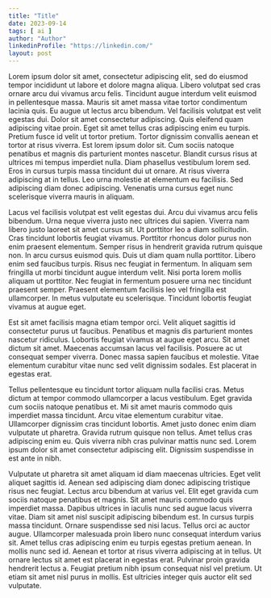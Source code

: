 ```yaml
---
title: "Title"
date: 2023-09-14
tags: [ ai ]
author: "Author"
linkedinProfile: "https://linkedin.com/"
layout: post
---
```


Lorem ipsum dolor sit amet, consectetur adipiscing elit, sed do eiusmod tempor incididunt ut labore et dolore magna aliqua. Libero volutpat sed cras ornare arcu dui vivamus arcu felis. Tincidunt augue interdum velit euismod in pellentesque massa. Mauris sit amet massa vitae tortor condimentum lacinia quis. Eu augue ut lectus arcu bibendum. Vel facilisis volutpat est velit egestas dui. Dolor sit amet consectetur adipiscing. Quis eleifend quam adipiscing vitae proin. Eget sit amet tellus cras adipiscing enim eu turpis. Pretium fusce id velit ut tortor pretium. Tortor dignissim convallis aenean et tortor at risus viverra. Est lorem ipsum dolor sit. Cum sociis natoque penatibus et magnis dis parturient montes nascetur. Blandit cursus risus at ultrices mi tempus imperdiet nulla. Diam phasellus vestibulum lorem sed. Eros in cursus turpis massa tincidunt dui ut ornare. At risus viverra adipiscing at in tellus. Leo urna molestie at elementum eu facilisis. Sed adipiscing diam donec adipiscing. Venenatis urna cursus eget nunc scelerisque viverra mauris in aliquam.

Lacus vel facilisis volutpat est velit egestas dui. Arcu dui vivamus arcu felis bibendum. Urna neque viverra justo nec ultrices dui sapien. Viverra nam libero justo laoreet sit amet cursus sit. Ut porttitor leo a diam sollicitudin. Cras tincidunt lobortis feugiat vivamus. Porttitor rhoncus dolor purus non enim praesent elementum. Semper risus in hendrerit gravida rutrum quisque non. In arcu cursus euismod quis. Duis ut diam quam nulla porttitor. Libero enim sed faucibus turpis. Risus nec feugiat in fermentum. In aliquam sem fringilla ut morbi tincidunt augue interdum velit. Nisi porta lorem mollis aliquam ut porttitor. Nec feugiat in fermentum posuere urna nec tincidunt praesent semper. Praesent elementum facilisis leo vel fringilla est ullamcorper. In metus vulputate eu scelerisque. Tincidunt lobortis feugiat vivamus at augue eget.

Est sit amet facilisis magna etiam tempor orci. Velit aliquet sagittis id consectetur purus ut faucibus. Penatibus et magnis dis parturient montes nascetur ridiculus. Lobortis feugiat vivamus at augue eget arcu. Sit amet dictum sit amet. Maecenas accumsan lacus vel facilisis. Posuere ac ut consequat semper viverra. Donec massa sapien faucibus et molestie. Vitae elementum curabitur vitae nunc sed velit dignissim sodales. Est placerat in egestas erat.

Tellus pellentesque eu tincidunt tortor aliquam nulla facilisi cras. Metus dictum at tempor commodo ullamcorper a lacus vestibulum. Eget gravida cum sociis natoque penatibus et. Mi sit amet mauris commodo quis imperdiet massa tincidunt. Arcu vitae elementum curabitur vitae. Ullamcorper dignissim cras tincidunt lobortis. Amet justo donec enim diam vulputate ut pharetra. Gravida rutrum quisque non tellus. Amet tellus cras adipiscing enim eu. Quis viverra nibh cras pulvinar mattis nunc sed. Lorem ipsum dolor sit amet consectetur adipiscing elit. Dignissim suspendisse in est ante in nibh.

Vulputate ut pharetra sit amet aliquam id diam maecenas ultricies. Eget velit aliquet sagittis id. Aenean sed adipiscing diam donec adipiscing tristique risus nec feugiat. Lectus arcu bibendum at varius vel. Elit eget gravida cum sociis natoque penatibus et magnis. Sit amet mauris commodo quis imperdiet massa. Dapibus ultrices in iaculis nunc sed augue lacus viverra vitae. Diam sit amet nisl suscipit adipiscing bibendum est. In cursus turpis massa tincidunt. Ornare suspendisse sed nisi lacus. Tellus orci ac auctor augue. Ullamcorper malesuada proin libero nunc consequat interdum varius sit. Amet tellus cras adipiscing enim eu turpis egestas pretium aenean. In mollis nunc sed id. Aenean et tortor at risus viverra adipiscing at in tellus. Ut ornare lectus sit amet est placerat in egestas erat. Pulvinar proin gravida hendrerit lectus a. Feugiat pretium nibh ipsum consequat nisl vel pretium. Ut etiam sit amet nisl purus in mollis. Est ultricies integer quis auctor elit sed vulputate.
